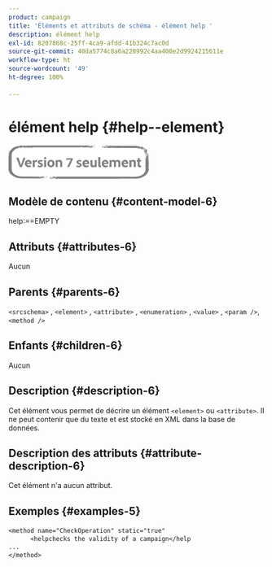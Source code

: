 ```yaml
---
product: campaign
title: 'Éléments et attributs de schéma - élément help '
description: élément help
exl-id: 8207868c-25ff-4ca9-afdd-41b324c7ac0d
source-git-commit: 40da5774c8a6a228992c4aa400e2d9924215611e
workflow-type: ht
source-wordcount: '49'
ht-degree: 100%

---
```


# élément help {#help--element}

![](../../../assets/v7-only.svg)

## Modèle de contenu {#content-model-6}

help:==EMPTY

## Attributs {#attributes-6}

Aucun

## Parents {#parents-6}

`<srcschema>`  ,  `<element>`   ,   `<attribute>`    ,    `<enumeration>`     ,     `<value>`      ,     `<param />`,      `<method />`

## Enfants {#children-6}

Aucun

## Description {#description-6}

Cet élément vous permet de décrire un élément `<element>` ou `<attribute>`. Il ne peut contenir que du texte et est stocké en XML dans la base de données.

## Description des attributs {#attribute-description-6}

Cet élément n&#39;a aucun attribut.

## Exemples       {#examples-5}

```
<method name="CheckOperation" static="true"
      <helpchecks the validity of a campaign</help
...
</method> 
```
